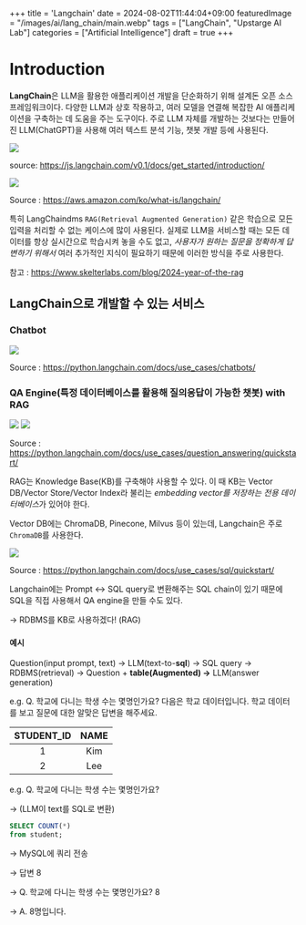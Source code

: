 +++
title = 'Langchain'
date = 2024-08-02T11:44:04+09:00
featuredImage = "/images/ai/lang_chain/main.webp"
tags = ["LangChain", "Upstarge AI Lab"]
categories = ["Artificial Intelligence"]
draft = true
+++

# Introduction

**LangChain**은 LLM을 활용한 애플리케이션 개발을 단순화하기 위해 설계돈 오픈 소스 프레임워크이다. 다양한 LLM과 상호 작용하고, 여러 모델을 연결해 복잡한 AI 애플리케이션을 구축하는 데 도움을 주는 도구이다. 주로 LLM 자체를 개발하는 것보다는 만들어진 LLM(ChatGPT)을 사용해 여러 텍스트 분석 기능, 챗봇 개발 등에 사용된다.

<img src="/images/ai/lang_chain/1.webp" />

source: https://js.langchain.com/v0.1/docs/get_started/introduction/

<img src="/images/ai/lang_chain/2.png" />

Source : https://aws.amazon.com/ko/what-is/langchain/

특히 LangChaindms `RAG(Retrieval Augmented Generation)` 같은 학습으로 모든 입력을 처리할 수 없는 케이스에 많이 사용된다. 실제로 LLM을 서비스할 때는 모든 데이터를 항상 실시간으로 학습시켜 놓을 수도 없고, *사용자가 원하는 질문을 정확하게 답변하기 위해서* 여러 추가적인 지식이 필요하기 때문에 이러한 방식을 주로 사용한다.

참고 : https://www.skelterlabs.com/blog/2024-year-of-the-rag

## LangChain으로 개발할 수 있는 서비스

### Chatbot

<img src="/images/ai/lang_chain/3.png" />

Source : https://python.langchain.com/docs/use_cases/chatbots/

### QA Engine(특정 데이터베이스를 활용해 질의응답이 가능한 챗봇) with **RAG**

<img src="/images/ai/lang_chain/4.png" />

<img src="/images/ai/lang_chain/5.png" />

Source : https://python.langchain.com/docs/use_cases/question_answering/quickstart/

RAG는 Knowledge Base(KB)를 구축해야 사용할 수 있다. 이 때 KB는 Vector DB/Vector Store/Vector Index라 불리는 *embedding vector를 저장하는 전용 데이터베이스*가 있어야 한다.

Vector DB에는 ChromaDB, Pinecone, Milvus 등이 있는데, Langchain은 주로 `ChromaDB`를 사용한다.

<img src="/images/ai/lang_chain/6.png" />

Source : https://python.langchain.com/docs/use_cases/sql/quickstart/

Langchain에는 Prompt ↔ SQL query로 변환해주는 SQL chain이 있기 때문에 SQL을 직접 사용해서 QA engine을 만들 수도 있다.

→ RDBMS를 KB로 사용하겠다! (RAG)

#### 예시

Question(input prompt, text) → LLM(text-to-**sql**) → SQL query → RDBMS(retrieval) → Question + **table(Augmented) →** LLM(answer generation)

e.g. Q. 학교에 다니는 학생 수는 몇명인가요? 다음은 학교 데이터입니다. 학교 데이터를 보고 질문에 대한 알맞은 답변을 해주세요.

|STUDENT_ID|NAME|
|:------------:|:------:|
|1|Kim|
|2|Lee|

e.g. Q. 학교에 다니는 학생 수는 몇명인가요?

→ (LLM이 text를 SQL로 변환)

```sql
SELECT COUNT(*)
from student;
```

→ MySQL에 쿼리 전송

→ 답변 8

→ Q. 학교에 다니는 학생 수는 몇명인가요? 8

→ A. 8명입니다.